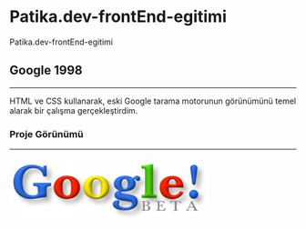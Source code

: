 # Patika.dev-frontEnd-egitimi
Patika.dev-frontEnd-egitimi

## Google 1998
<hr>

HTML ve CSS kullanarak, eski Google tarama motorunun görünümünü temel alarak bir çalışma gerçekleştirdim.

### Proje Görünümü
---
![github](img/google.jpg)
